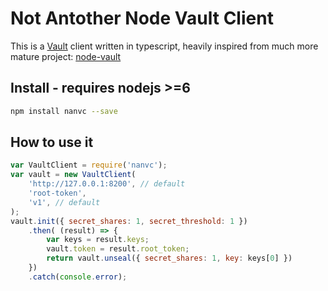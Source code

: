 # Not Antother Node Vault Client
This is a [Vault](https://www.vaultproject.io/) client written in typescript, heavily inspired from much more mature
project: [node-vault](https://github.com/kr1sp1n/node-vault)

## Install - requires nodejs >=6
``` bash
npm install nanvc --save
```
## How to use it
```javascript
var VaultClient = require('nanvc');
var vault = new VaultClient(
    'http://127.0.0.1:8200', // default
    'root-token',
    'v1', // default 
);
vault.init({ secret_shares: 1, secret_threshold: 1 })
    .then( (result) => {
        var keys = result.keys;
        vault.token = result.root_token;
        return vault.unseal({ secret_shares: 1, key: keys[0] })
    })
    .catch(console.error);
```
####

